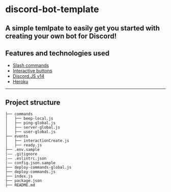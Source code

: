 # discord-bot-template
A simple temlpate to easily get you started with creating your own bot for Discord!
---

## Features and technologies used

- [Slash commands](https://discord.com/developers/docs/interactions/application-commands)
- [Interactive buttons](https://discord.com/developers/docs/interactions/message-components#buttons)
- [Discord.JS v14](https://discord.js.org/#/)
- [Heroku](https://www.heroku.com/)

---

## Project structure

```
├── commands
│   ├── beep-local.js
│   ├── ping-global.js
│   ├── server-global.js
│   ├── user-global.js
├── events
│   ├── interactionCreate.js
│   ├── ready.js
├── .env.sample
|–– .gitignore
|–– .eslintrc.json
|–– config.json.sample
├── deploy-commands-global.js
├── deploy-commands.js
├── index.js
├── package.json
├── README.md
```
